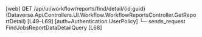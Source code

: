 [web] GET /api/ui/workflow/reports/find/detail/{id:guid}  (Dataverse.Api.Controllers.UI.Workflow.WorkflowReportsController.GetReportDetail)  [L49–L69] [auth=Authentication.UserPolicy]
  └─ sends_request FindJobsReportDataDetailQuery [L68]


